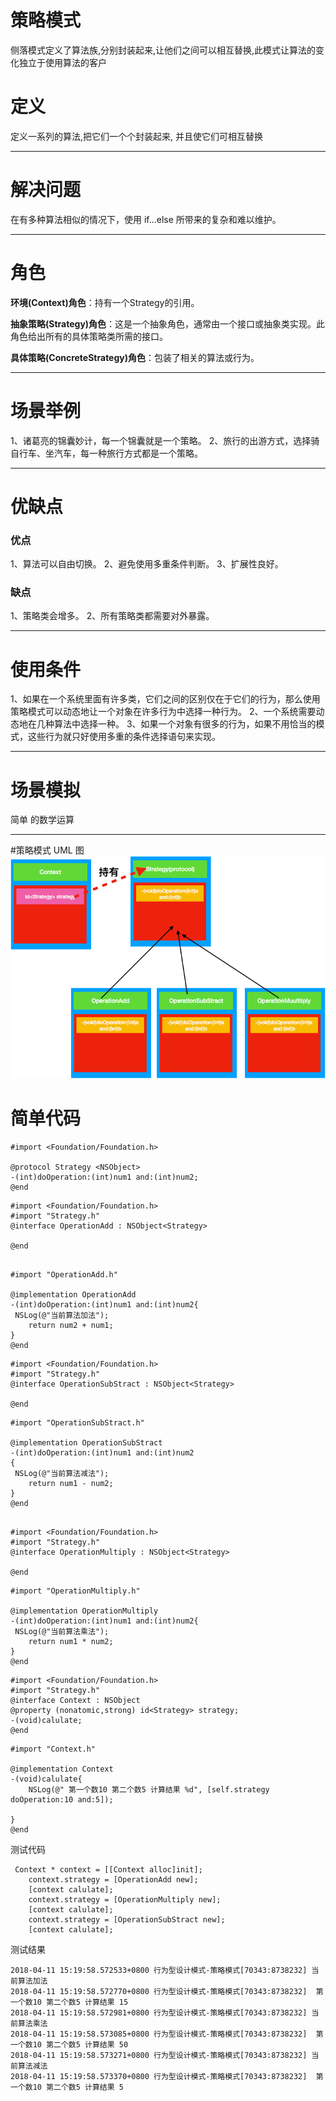# 策略模式



侧落模式定义了算法族,分别封装起来,让他们之间可以相互替换,此模式让算法的变化独立于使用算法的客户

# 定义
定义一系列的算法,把它们一个个封装起来, 并且使它们可相互替换
****
# 解决问题
在有多种算法相似的情况下，使用 if...else 所带来的复杂和难以维护。
******
# 角色
**环境(Context)角色**：持有一个Strategy的引用。

**抽象策略(Strategy)角色**：这是一个抽象角色，通常由一个接口或抽象类实现。此角色给出所有的具体策略类所需的接口。

**具体策略(ConcreteStrategy)角色**：包装了相关的算法或行为。
****
# 场景举例
1、诸葛亮的锦囊妙计，每一个锦囊就是一个策略。 
2、旅行的出游方式，选择骑自行车、坐汽车，每一种旅行方式都是一个策略。
*****
# 优缺点
### 优点
 1、算法可以自由切换。
 2、避免使用多重条件判断。
 3、扩展性良好。
### 缺点
1、策略类会增多。 2、所有策略类都需要对外暴露。
*****
# 使用条件
 1、如果在一个系统里面有许多类，它们之间的区别仅在于它们的行为，那么使用策略模式可以动态地让一个对象在许多行为中选择一种行为。
 2、一个系统需要动态地在几种算法中选择一种。
 3、如果一个对象有很多的行为，如果不用恰当的模式，这些行为就只好使用多重的条件选择语句来实现。

***
# 场景模拟
简单 的数学运算
***
#策略模式 UML 图
![策略模式](./image1.png)


# 简单代码

```
#import <Foundation/Foundation.h>

@protocol Strategy <NSObject>
-(int)doOperation:(int)num1 and:(int)num2;
@end

```
```
#import <Foundation/Foundation.h>
#import "Strategy.h"
@interface OperationAdd : NSObject<Strategy>

@end
```

```

#import "OperationAdd.h"

@implementation OperationAdd
-(int)doOperation:(int)num1 and:(int)num2{
 NSLog(@"当前算法加法");
    return num2 + num1;
}
@end

```
```
#import <Foundation/Foundation.h>
#import "Strategy.h"
@interface OperationSubStract : NSObject<Strategy>

@end
```
```
#import "OperationSubStract.h"

@implementation OperationSubStract
-(int)doOperation:(int)num1 and:(int)num2
{
 NSLog(@"当前算法减法");
    return num1 - num2;
}
@end

```

```

#import <Foundation/Foundation.h>
#import "Strategy.h"
@interface OperationMultiply : NSObject<Strategy>

@end

```
```
#import "OperationMultiply.h"

@implementation OperationMultiply
-(int)doOperation:(int)num1 and:(int)num2{
 NSLog(@"当前算法乘法");
    return num1 * num2;
}
@end
```
```
#import <Foundation/Foundation.h>
#import "Strategy.h"
@interface Context : NSObject
@property (nonatomic,strong) id<Strategy> strategy;
-(void)calulate;
@end
```
```
#import "Context.h"

@implementation Context
-(void)calulate{
    NSLog(@" 第一个数10 第二个数5 计算结果 %d", [self.strategy doOperation:10 and:5]);
   
}
@end
```

测试代码
```
 Context * context = [[Context alloc]init];
    context.strategy = [OperationAdd new];
    [context calulate];
    context.strategy = [OperationMultiply new];
    [context calulate];
    context.strategy = [OperationSubStract new];
    [context calulate];

```
测试结果
```
2018-04-11 15:19:58.572533+0800 行为型设计模式-策略模式[70343:8738232] 当前算法加法
2018-04-11 15:19:58.572770+0800 行为型设计模式-策略模式[70343:8738232]  第一个数10 第二个数5 计算结果 15
2018-04-11 15:19:58.572981+0800 行为型设计模式-策略模式[70343:8738232] 当前算法乘法
2018-04-11 15:19:58.573085+0800 行为型设计模式-策略模式[70343:8738232]  第一个数10 第二个数5 计算结果 50
2018-04-11 15:19:58.573271+0800 行为型设计模式-策略模式[70343:8738232] 当前算法减法
2018-04-11 15:19:58.573370+0800 行为型设计模式-策略模式[70343:8738232]  第一个数10 第二个数5 计算结果 5
```











